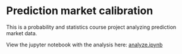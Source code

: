 # Prediction market calibration

This is a probability and statistics course project analyzing prediction market data.

View the jupyter notebook with the analysis here: [analyze.ipynb](analyze.ipynb)